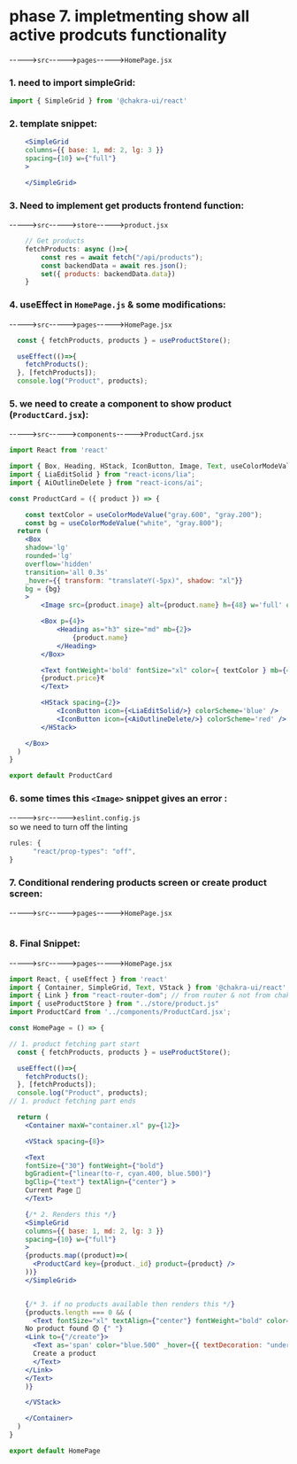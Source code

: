 # phase 7. impletmenting show all active prodcuts functionality       
----->`src`----->`pages`----->`HomePage.jsx`  
### 1. need to import simpleGrid:  
```jsx
import { SimpleGrid } from '@chakra-ui/react'
```  
### 2. template snippet:  
```jsx
    <SimpleGrid
    columns={{ base: 1, md: 2, lg: 3 }}
    spacing={10} w={"full"}
    >

    </SimpleGrid>
```  
### 3. Need to implement get products frontend function:
----->`src`----->`store`----->`product.jsx`  
```javascript
    // Get products
    fetchProducts: async ()=>{
        const res = await fetch("/api/products");
        const backendData = await res.json();
        set({ products: backendData.data})
    }
```  
### 4. useEffect in `HomePage.js` & some modifications:  
----->`src`----->`pages`----->`HomePage.jsx`  
```javascript
  const { fetchProducts, products } = useProductStore();

  useEffect(()=>{
    fetchProducts();
  }, [fetchProducts]);
  console.log("Product", products);
```  
### 5. we need to create a component to show product (`ProductCard.jsx`):  
----->`src`----->`components`----->`ProductCard.jsx`  
```jsx
import React from 'react'

import { Box, Heading, HStack, IconButton, Image, Text, useColorModeValue } from '@chakra-ui/react'
import { LiaEditSolid } from "react-icons/lia";
import { AiOutlineDelete } from "react-icons/ai";

const ProductCard = ({ product }) => {

    const textColor = useColorModeValue("gray.600", "gray.200");
    const bg = useColorModeValue("white", "gray.800");
  return (
    <Box
    shadow='lg'
    rounded='lg'
    overflow='hidden'
    transition='all 0.3s'
    _hover={{ transform: "translateY(-5px)", shadow: "xl"}}
    bg = {bg}
    >
        <Image src={product.image} alt={product.name} h={48} w='full' objectFit='cover' />

        <Box p={4}>
            <Heading as="h3" size="md" mb={2}>
                {product.name}
            </Heading>
        </Box>

        <Text fontWeight='bold' fontSize="xl" color={ textColor } mb={4} >
        {product.price}₹
        </Text>

        <HStack spacing={2}>
            <IconButton icon={<LiaEditSolid/>} colorScheme='blue' />
            <IconButton icon={<AiOutlineDelete/>} colorScheme='red' />  
        </HStack>

    </Box>
  )
}

export default ProductCard
```  
### 6. some times this `<Image>` snippet gives an error :  
----->`src`----->`eslint.config.js`  
so we need to turn off the linting  
```javascript
rules: {
      "react/prop-types": "off",
}
```  
### 7. Conditional rendering products screen or create product screen:  
----->`src`----->`pages`----->`HomePage.jsx`  
```jsx

```  
### 8. Final Snippet:  
----->`src`----->`pages`----->`HomePage.jsx`  
```jsx
import React, { useEffect } from 'react'
import { Container, SimpleGrid, Text, VStack } from '@chakra-ui/react';
import { Link } from "react-router-dom"; // from router & not from chakra
import { useProductStore } from "../store/product.js"
import ProductCard from '../components/ProductCard.jsx';

const HomePage = () => {

// 1. product fetching part start
  const { fetchProducts, products } = useProductStore();

  useEffect(()=>{
    fetchProducts();
  }, [fetchProducts]);
  console.log("Product", products);
// 1. product fetching part ends

  return (
    <Container maxW="container.xl" py={12}>

    <VStack spacing={8}>

    <Text
    fontSize={"30"} fontWeight={"bold"}
    bgGradient={"linear(to-r, cyan.400, blue.500)"}
    bgClip={"text"} textAlign={"center"} >
    Current Page 🚀
    </Text>

    {/* 2. Renders this */}
    <SimpleGrid
    columns={{ base: 1, md: 2, lg: 3 }}
    spacing={10} w={"full"}
    >
    {products.map((product)=>(
      <ProductCard key={product._id} product={product} />
    ))}
    </SimpleGrid>


    {/* 3. if no products available then renders this */}
    {products.length === 0 && (
      <Text fontSize="xl" textAlign={"center"} fontWeight="bold" color="gray.500">
    No product found 😞 {" "}
    <Link to={"/create"}>
      <Text as='span' color="blue.500" _hover={{ textDecoration: "underline" }}>
      Create a product
      </Text>
    </Link>
    </Text>
    )}

    </VStack>

    </Container>
  )
}

export default HomePage
```  